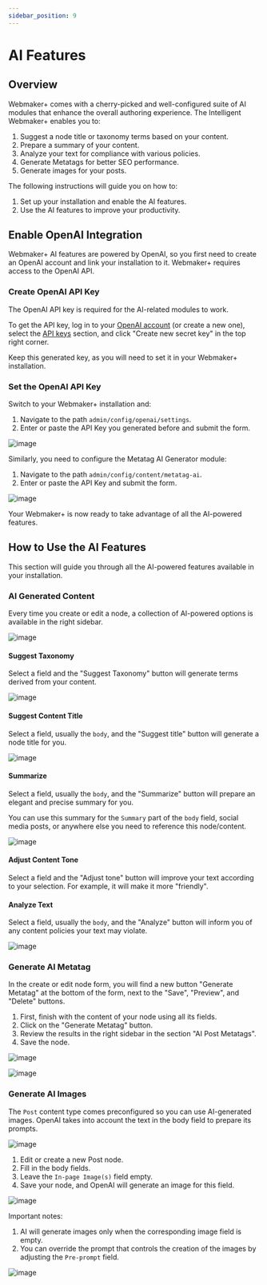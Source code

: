 ```yaml
---
sidebar_position: 9
---
```


# AI Features

## Overview

Webmaker+ comes with a cherry-picked and well-configured suite of AI modules that enhance the overall authoring experience. The Intelligent Webmaker+ enables you to:

1. Suggest a node title or taxonomy terms based on your content.
2. Prepare a summary of your content.
3. Analyze your text for compliance with various policies.
4. Generate Metatags for better SEO performance.
5. Generate images for your posts.

The following instructions will guide you on how to:
1. Set up your installation and enable the AI features.
2. Use the AI features to improve your productivity.

## Enable OpenAI Integration
Webmaker+ AI features are powered by OpenAI, so you first need to create an OpenAI account and link your installation to it. Webmaker+ requires access to the OpenAI API.

### Create OpenAI API Key
The OpenAI API key is required for the AI-related modules to work.

To get the API key, log in to your [OpenAI account](https://platform.openai.com/login?launch) (or create a new one), select the [API keys](https://platform.openai.com/api-keys) section, and click "Create new secret key" in the top right corner.

Keep this generated key, as you will need to set it in your Webmaker+ installation.

### Set the OpenAI API Key
Switch to your Webmaker+ installation and:
1. Navigate to the path `admin/config/openai/settings`.
2. Enter or paste the API Key you generated before and submit the form.

![image](https://github.com/morethanthemes/docs/assets/690575/a1b4ea49-5b46-4052-b3aa-e35fed6678c4)


Similarly, you need to configure the Metatag AI Generator module:
1. Navigate to the path `admin/config/content/metatag-ai`.
2. Enter or paste the API Key and submit the form.

![image](https://github.com/morethanthemes/docs/assets/690575/b23378ff-173f-4b25-86ad-7815900b129d)

Your Webmaker+ is now ready to take advantage of all the AI-powered features.

## How to Use the AI Features
This section will guide you through all the AI-powered features available in your installation.

### AI Generated Content
Every time you create or edit a node, a collection of AI-powered options is available in the right sidebar.

![image](https://github.com/morethanthemes/docs/assets/690575/bd99d95d-3e07-4143-88f5-7d5345b84c69)


#### Suggest Taxonomy
Select a field and the "Suggest Taxonomy" button will generate terms derived from your content.

![image](https://github.com/morethanthemes/docs/assets/690575/5a6100c7-95f9-4abb-9c8b-7b4a868e59ac)

#### Suggest Content Title
Select a field, usually the `body`, and the "Suggest title" button will generate a node title for you.

![image](https://github.com/morethanthemes/docs/assets/690575/54a9815d-8238-4c67-874a-43e4a57f53cf)

#### Summarize
Select a field, usually the `body`, and the "Summarize" button will prepare an elegant and precise summary for you.

You can use this summary for the `Summary` part of the `body` field, social media posts, or anywhere else you need to reference this node/content.

![image](https://github.com/morethanthemes/docs/assets/690575/b481abe6-39ae-49b0-b89d-9c4578f12719)


#### Adjust Content Tone
Select a field and the "Adjust tone" button will improve your text according to your selection. For example, it will make it more "friendly".

#### Analyze Text
Select a field, usually the `body`, and the "Analyze" button will inform you of any content policies your text may violate.

![image](https://github.com/morethanthemes/docs/assets/690575/3807f346-db7e-4c13-9f5b-536ad669e862)

### Generate AI Metatag
In the create or edit node form, you will find a new button "Generate Metatag" at the bottom of the form, next to the "Save", "Preview", and "Delete" buttons.

1. First, finish with the content of your node using all its fields.
2. Click on the "Generate Metatag" button.
3. Review the results in the right sidebar in the section "AI Post Metatags".
4. Save the node.

![image](https://github.com/morethanthemes/docs/assets/690575/b03254f3-1d9b-4aeb-9492-9eb6da73f919)

![image](https://github.com/morethanthemes/docs/assets/690575/811caf11-0f5f-414c-a8ae-356056941a7c)


### Generate AI Images
The `Post` content type comes preconfigured so you can use AI-generated images. OpenAI takes into account the text in the body field to prepare its prompts.

![image](https://github.com/morethanthemes/docs/assets/690575/4792c44d-0a6e-4cc8-9afa-1edf606d88a4)

1. Edit or create a new Post node.
2. Fill in the body fields.
3. Leave the `In-page Image(s)` field empty.
4. Save your node, and OpenAI will generate an image for this field.

![image](https://github.com/morethanthemes/docs/assets/690575/bce850b1-1e18-4fea-8935-fc10b9332fe8)


Important notes:
1. AI will generate images only when the corresponding image field is empty.
2. You can override the prompt that controls the creation of the images by adjusting the `Pre-prompt` field.

![image](https://github.com/morethanthemes/docs/assets/690575/d90d97db-839e-40af-9817-bdf9d847be8a)

